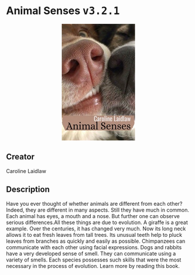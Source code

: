 
# Animal Senses <kbd>v3.2.1</kbd>

<center>
  <img src="./cover-1024.jpg"/>
</center>

## Creator
Caroline Laidlaw

## Description
Have you ever thought of whether animals are different from each other? Indeed, they are different in many aspects. Still they have much in common. Each animal has eyes, a mouth and a nose. But further one can observe serious differences.All these things are due to evolution. A giraffe is a great example. Over the centuries, it has changed very much. Now its long neck allows it to eat fresh leaves from tall trees. Its unusual teeth help to pluck leaves from branches as quickly and easily as possible. Chimpanzees can communicate with each other using facial expressions. Dogs and rabbits have a very developed sense of smell. They can communicate using a variety of smells. Each species possesses such skills that were the most necessary in the process of evolution. Learn more by reading this book.   
